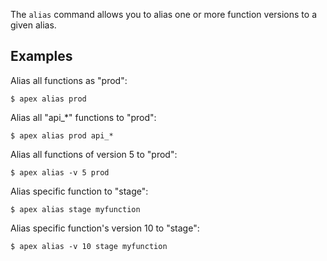 
The `alias` command allows you to alias one or more function versions to a given alias.

## Examples

Alias all functions as "prod":

```
$ apex alias prod
```

Alias all "api_*" functions to "prod":

```
$ apex alias prod api_*
```

Alias all functions of version 5 to "prod":

```
$ apex alias -v 5 prod
```

Alias specific function to "stage":

```
$ apex alias stage myfunction
```

Alias specific function's version 10 to "stage":

```
$ apex alias -v 10 stage myfunction
```

